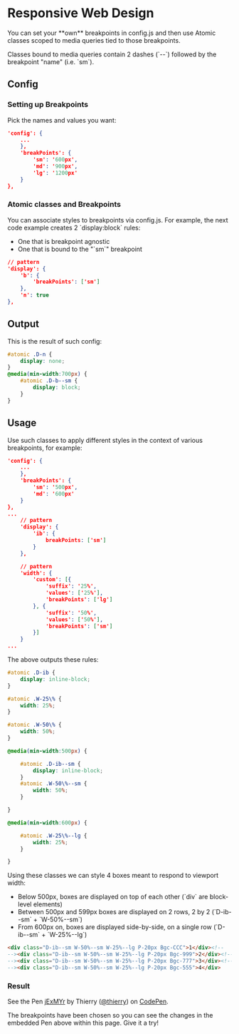 # Responsive Web Design

<p>You can set your **own** breakpoints in config.js and then use Atomic classes scoped to media queries tied to those breakpoints.</p>

<p class="noteBox info">Classes bound to media queries contain 2 dashes (`--`) followed by the breakpoint &quot;name&quot; (i.e. `sm`).</p>

## Config

<h3>Setting up Breakpoints</h3>

<p>Pick the names and values you want:</p>

```json
'config': {
    ...
    },
    'breakPoints': {
        'sm': '600px',
        'md': '900px',
        'lg': '1200px'
    }
},
```

<h3>Atomic classes and Breakpoints</h3>

<p>You can associate styles to breakpoints via config.js. For example, the next code example creates 2 `display:block` rules:</p>

<ul class="ul-list">
    <li>One that is breakpoint agnostic</li>
    <li>One that is bound to the &quot;`sm`&quot; breakpoint</li>
</ul>

```json
// pattern
'display': {
    'b': {
        'breakPoints': ['sm']
    },
    'n': true
},
```

<h2>Output</h2>

<p>This is the result of such config:</p>

```css
#atomic .D-n {
    display: none;
}
@media(min-width:700px) {
    #atomic .D-b--sm {
        display: block;
    }
}
```

<h2>Usage</h2>

<p>Use such classes to apply different styles in the context of various breakpoints, for example:</p>

```json
'config': {
    ...
    },
    'breakPoints': {
        'sm': '500px',
        'md': '600px'
    }
},
...
    // pattern
    'display': {
        'ib': {
            breakPoints: ['sm']
        }
    },

    // pattern
    'width': {
        'custom': [{
            'suffix': '25%',
            'values': ['25%'],
            'breakPoints': ['lg']
        }, {
            'suffix': '50%',
            'values': ['50%'],
            'breakPoints': ['sm']
        }]
    }
...
```

<p>The above outputs these rules:</p>

```css
#atomic .D-ib {
    display: inline-block;
}

#atomic .W-25\% {
    width: 25%;
}

#atomic .W-50\% {
    width: 50%;
}

@media(min-width:500px) {

    #atomic .D-ib--sm {
        display: inline-block;
    }
    #atomic .W-50\%--sm {
        width: 50%;
    }

}

@media(min-width:600px) {

    #atomic .W-25\%--lg {
        width: 25%;
    }

}
```

<p>Using these classes we can style 4 boxes meant to respond to viewport width:</p>

<ul class="ul-list">
    <li>Below 500px, boxes are displayed on top of each other (`div` are block-level elements)</li>
    <li>Between 500px and 599px boxes are displayed on 2 rows, 2 by 2 (`D-ib--sm` + `W-50%--sm`)</li>
    <li>From 600px on, boxes are displayed side-by-side, on a single row (`D-ib--sm` + `W-25%--lg`)</li>
</ul>

```html
<div class="D-ib--sm W-50%--sm W-25%--lg P-20px Bgc-CCC">1</div><!--
--><div class="D-ib--sm W-50%--sm W-25%--lg P-20px Bgc-999">2</div><!--
--><div class="D-ib--sm W-50%--sm W-25%--lg P-20px Bgc-777">3</div><!--
--><div class="D-ib--sm W-50%--sm W-25%--lg P-20px Bgc-555">4</div>
```

<h3 class="penResult">Result</h3>

<p data-height="265" data-theme-id="12469" data-slug-hash="jExMYr" data-default-tab="result" data-user="thierry" class='codepen'>See the Pen <a href='http://codepen.io/thierry/pen/jExMYr/'>jExMYr</a> by Thierry (<a href='http://codepen.io/thierry'>@thierry</a>) on <a href='http://codepen.io'>CodePen</a>.</p>
<script async src="//assets.codepen.io/assets/embed/ei.js"></script>

<p class="noteBox info">The breakpoints have been chosen so you can see the changes in the embedded Pen above within this page. Give it a try!</p>
